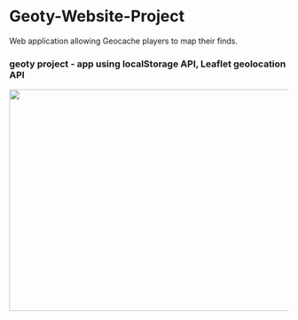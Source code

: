 # Geoty-Website-Project
Web application allowing Geocache players to map their finds.

### geoty project - app using localStorage API, Leaflet geolocation API 
<img src="https://github.com/czaacza/Geoty-Website-Project/blob/master/img/geotyProject.PNG" width="844" height="400"/>
